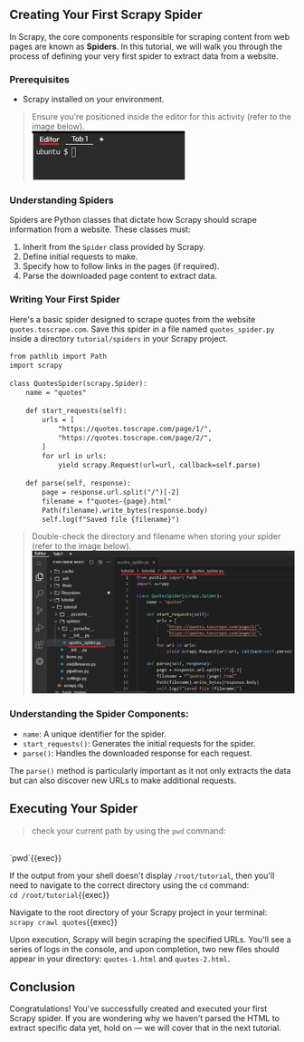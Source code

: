 ## Creating Your First Scrapy Spider

In Scrapy, the core components responsible for scraping content from web pages are known as **Spiders**. In this tutorial, we will walk you through the process of defining your very first spider to extract data from a website.

### Prerequisites
- Scrapy installed on your environment.

> Ensure you're positioned inside the editor for this activity (refer to the image below).<br>![Editor](./editor.png)

### Understanding Spiders
Spiders are Python classes that dictate how Scrapy should scrape information from a website. These classes must:
1. Inherit from the `Spider` class provided by Scrapy.
2. Define initial requests to make.
3. Specify how to follow links in the pages (if required).
4. Parse the downloaded page content to extract data.

### Writing Your First Spider

Here's a basic spider designed to scrape quotes from the website `quotes.toscrape.com`. Save this spider in a file named `quotes_spider.py` inside a directory `tutorial/spiders` in your Scrapy project.

```
from pathlib import Path
import scrapy

class QuotesSpider(scrapy.Spider):
    name = "quotes"

    def start_requests(self):
        urls = [
            "https://quotes.toscrape.com/page/1/",
            "https://quotes.toscrape.com/page/2/",
        ]
        for url in urls:
            yield scrapy.Request(url=url, callback=self.parse)

    def parse(self, response):
        page = response.url.split("/")[-2]
        filename = f"quotes-{page}.html"
        Path(filename).write_bytes(response.body)
        self.log(f"Saved file {filename}")
```

> Double-check the directory and filename when storing your spider (refer to the image below).<br>![Editor](./spider_name.png)

### Understanding the Spider Components:
- `name`: A unique identifier for the spider.
- `start_requests()`: Generates the initial requests for the spider.
- `parse()`: Handles the downloaded response for each request.

The `parse()` method is particularly important as it not only extracts the data but can also discover new URLs to make additional requests.

## Executing Your Spider
>check your current path by using the `pwd` command:
<br>
`pwd`{{exec}}
<br>

If the output from your shell doesn't display `/root/tutorial`, then you'll need to navigate to the correct directory using the `cd` command:
<br>
`cd /root/tutorial`{{exec}}
<br>

Navigate to the root directory of your Scrapy project in your terminal:
<br>
`scrapy crawl quotes`{{exec}}
<br>

Upon execution, Scrapy will begin scraping the specified URLs. You'll see a series of logs in the console, and upon completion, two new files should appear in your directory: `quotes-1.html` and `quotes-2.html`.

## Conclusion
Congratulations! You've successfully created and executed your first Scrapy spider. If you are wondering why we haven’t parsed the HTML to extract specific data yet, hold on — we will cover that in the next tutorial.
